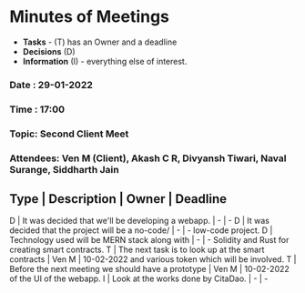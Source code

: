 # Minutes of Meetings

* **Tasks** - (T) has an Owner and a deadline
* **Decisions** (D)
* **Information** (I) - everything else of interest.

### Date : 29-01-2022
### Time : 17:00
### Topic: Second Client Meet
### Attendees: Ven M (Client), Akash C R, Divyansh Tiwari, Naval Surange, Siddharth Jain

Type | Description                                        | Owner | Deadline
-----------------------------------------------------------------------------
D    | It was decided that we'll be developing a webapp.  |   -   |    -
D    | It was decided that the project will be a no-code/ |   -   |    -
        low-code project.
D    | Technology used will be MERN stack along with      |   -   |    -
        Solidity and Rust for creating smart contracts.
T    | The next task is to look up at the smart contracts | Ven M | 10-02-2022
        and various token which will be involved.
T    | Before the next meeting we should have a prototype | Ven M | 10-02-2022
        of the UI of the webapp.
I    | Look at the works done by CitaDao.                 |   -   |    -
